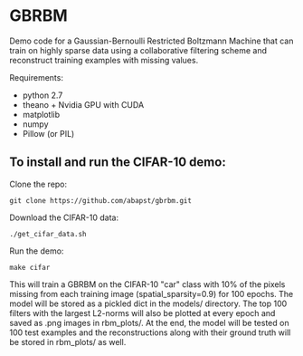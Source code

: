 # GBRBM

Demo code for a Gaussian-Bernoulli Restricted Boltzmann Machine that
can train on highly sparse data using a collaborative filtering scheme and reconstruct training examples with missing values.

Requirements:
  - python 2.7
  - theano + Nvidia GPU with CUDA
  - matplotlib
  - numpy
  - Pillow (or PIL)

## To install and run the CIFAR-10 demo:

Clone the repo:
```
git clone https://github.com/abapst/gbrbm.git
```

Download the CIFAR-10 data:
```
./get_cifar_data.sh
```

Run the demo:
```
make cifar
```
This will train a GBRBM on the CIFAR-10 "car" class with 10% of the pixels missing from each training image (spatial_sparsity=0.9) for 100 epochs. The model will be stored as a pickled dict in the models/ directory. The top 100 filters with the largest L2-norms will also be plotted at every epoch and saved as .png images in rbm_plots/. At the end, the model will be tested on 100 test examples and the reconstructions along with their ground truth will be stored in rbm_plots/ as well.
